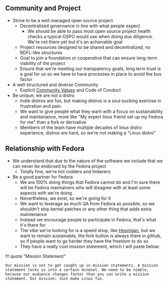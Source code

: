 ## Community and Project

- Strive to be a well managed open source project
  - Decentralized governance in line with what people expect
    - We should be able to pass most open source project health checks a typical OSPO would use when doing due diligence. We're not there yet but it's an achievable goal
  - Project resources designed to be shared and decentralized, no BDFL-like structures
  - Goal to join a foundation or cooperative that can ensure long-term viability of the project
  - Ensure that we're meeting our transparency goals, long term trust is a goal for us so we have to have processes in place to avoid the bus factor
- A well structured and diverse Community
  - Explicit [Community Values](https://ublue.it/values/) and Code of Conduct
- Be unique, we are not a distro
  - Indie distros are fun, but making distros is a soul sucking exercise in frustration and pain. 
  - We want to give people what they want with a focus on sustainability and maintenance, more like "My expert linux friend set up my Fedora for me" than a fork or derivative
  - Members of the team have multiple decades of linux distro experience, distros are hard, so we're not making a "Linux distro"

## Relationship with Fedora

- We understand that due to the nature of the software we include that we can never be endorsed by the Fedora project
  - Totally fine, we're hot rodders and tinkerers
- Be a good partner for Fedora
  - We are 100% doing things that Fedora cannot do and I'm sure there will be Fedora maintainers who will disagree with at least some aspects with we're doing.
  - Nevertheless, we exist, so we're going for it
  - We want to leverage as much QA from Fedora as possible, so we shouldn't ship kernel patches or any other thing that adds extra maintenance
  - Instead we encourage people to participate in Fedora, that's what it's there for. 
  - The vibe we're looking for is a speed shop, like [Hoonigan](https://www.hoonigan.com/), but we want to remain sustainable, the fork button is always there in github, so if people want to go harder they have the freedom to do so
  - They have a really cool mission statement, which I will paste below:

!!! quote "Mission Statement"

    Our mission is not to get caught up in mission statements. A mission statement locks us into a certain mindset. We need to be nimble, because our audience changes faster than you can write a mission statement. Our mission: Just make Linux fun.
